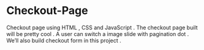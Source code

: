 # Checkout-Page
Checkout page using HTML , CSS and JavaScript . 
The checkout page built will be pretty cool . 
A user can switch a image slide with pagination dot .
We’ll also build checkout form in this project .

